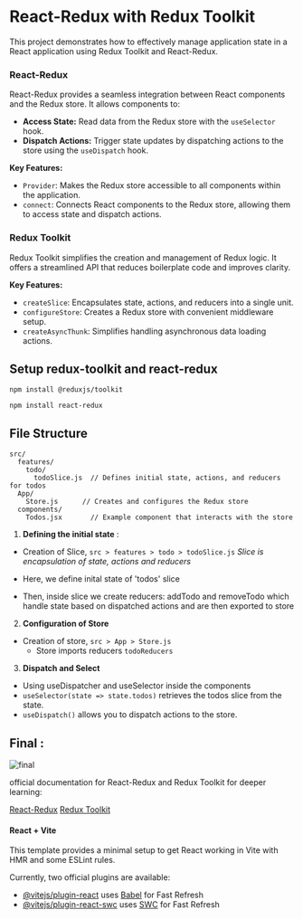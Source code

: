 # React-Redux with Redux Toolkit
This project demonstrates how to effectively manage application state in a React application using Redux Toolkit and React-Redux.

### React-Redux

React-Redux provides a seamless integration between React components and the Redux store. It allows components to:

- **Access State:** Read data from the Redux store with the `useSelector` hook.
- **Dispatch Actions:** Trigger state updates by dispatching actions to the store using the `useDispatch` hook.

**Key Features:**

- `Provider`: Makes the Redux store accessible to all components within the application.
- `connect`: Connects React components to the Redux store, allowing them to access state and dispatch actions.

### Redux Toolkit

Redux Toolkit simplifies the creation and management of Redux logic. It offers a streamlined API that reduces boilerplate code and improves clarity.

**Key Features:**

- `createSlice`: Encapsulates state, actions, and reducers into a single unit.
- `configureStore`: Creates a Redux store with convenient middleware setup.
- `createAsyncThunk`: Simplifies handling asynchronous data loading actions.


## Setup redux-toolkit and react-redux 
```
npm install @reduxjs/toolkit
```

```
npm install react-redux
```

##  File Structure 
```
src/
  features/
    todo/
      todoSlice.js  // Defines initial state, actions, and reducers for todos
  App/
    Store.js      // Creates and configures the Redux store
  components/
    Todos.jsx       // Example component that interacts with the store
```

1. **Defining the initial state** :
- Creation of Slice, `src > features > todo > todoSlice.js`
_Slice is encapsulation of state, actions and reducers_

- Here, we define inital state of 'todos' slice 
- Then, inside slice we create reducers: addTodo and removeTodo which handle state based on dispatched actions and are then exported to store

2. **Configuration of Store**
- Creation of store, `src > App > Store.js`
    - Store imports reducers `todoReducers`

3. **Dispatch and Select**
- Using useDispatcher and useSelector inside the components 
- `useSelector(state => state.todos)` retrieves the todos slice from the state.
- `useDispatch()` allows you to dispatch actions to the store.

## Final :
![final](assets/app_final.png)

official documentation for React-Redux and Redux Toolkit for deeper learning:

[React-Redux](https://react-redux.js.org/)
[Redux Toolkit](https://redux-toolkit.js.org/)

#### React + Vite

This template provides a minimal setup to get React working in Vite with HMR and some ESLint rules.

Currently, two official plugins are available:

- [@vitejs/plugin-react](https://github.com/vitejs/vite-plugin-react/blob/main/packages/plugin-react/README.md) uses [Babel](https://babeljs.io/) for Fast Refresh
- [@vitejs/plugin-react-swc](https://github.com/vitejs/vite-plugin-react-swc) uses [SWC](https://swc.rs/) for Fast Refresh
